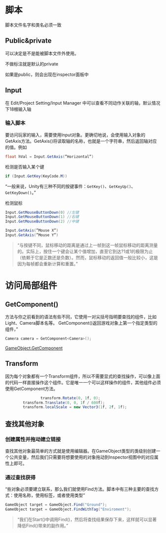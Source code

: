 # 脚本

脚本文件名字和类名必须一致

## Public&private

可以决定是不是能被脚本文件外使用。

不做标注就是默认的private

如果是public，则会出现在inspector面板中

## Input

在 Edit/Project Setting/Input Manager 中可以查看不同动作关联的轴，默认情况下18根输入轴

### 输入脚本

要访问玩家的输入，需要使用Input对象。更确切地说，会使用输入对象的GetAxis方法。GetAxis()将读取轴的名称，也就是一个字符串，然后返回轴对应的值。例如

```csharp
float hVal = Input.GetAxis(”Horizontal”)
```

检测是否输入某个键

```csharp
if (Input.GetKey(KeyCode.M))
```

“一般来说，Unity有三种不同的按键事件：`GetKey()`、`GetKeyUp()`、`GetKeyDown()`。”

检测鼠标

```csharp
Input.GetMouseButtonDown(0) //左键
Input.GetMouseButtonDown(1) //右键
Input.GetMouseButtonDown(2) //中键

Input.GetAxis(”Mouse X”)
Input.GetAxis(”Mouse Y”)
```

> “与按键不同，鼠标移动的距离是通过上一帧到这一帧鼠标移动的距离测量的。实际上，按住一个键会让某个值增加，直至它到达?1或1的极限为止（依赖于它是正数还是负数）。然而，鼠标移动的返回值一般比较小，这是因为每帧都会重新计算和重置。”
> 

# 访问局部组件

## GetComponent<Type>()

方法与你之前看到的语法有些不同，它使用一对尖括号指明要查找的组件，比如Light、Camera脚本名等。
GetComponent()返回游戏对象上第一个指定类型的组件，”

```csharp
Camera camera = GetComponent<Camera>();
```

[GameObject.GetComponent](https://docs.unity3d.com/ScriptReference/GameObject.GetComponent.html)

## Transform

因为每个对象都有一个Transform组件，所以不需要显式的查找操作，可以像上面的代码一样直接操作这个组件。它是唯一一个可以这样操作的组件，其他组件必须使用GetComponent方法。

```csharp
				transform.Rotate(0, 1f, 0);
        transform.Translate(0, 0, 1f / 600f);
        transform.localScale = new Vector3(1f, 2f, 1f);
```

## 查找其他对象

### 创建属性并拖动建立链接

查找其他对象最简单的方式就是使用编辑器。在GameObject类型的类级别创建一个公共变量，然后我们只需要将想要使用的对象拖动到Inspector视图中的对应属性上即可。

### 通过查找获得

“些对象必须要建立联系，那么我们就使用Find方法。脚本中有三种主要的查找方式：使用名称，使用标签，或者使用类型”

```csharp
GameObject target = GameObject.Find("Ground");
GameObject target = GameObject.FindWithTag("Enviroment");
```

> “我们在Start()中调用Find()，然后将查找结果保存下来，这样就可以显著降低Find()带来的副作用。”
>